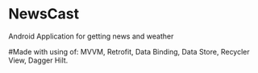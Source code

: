 # NewsCast
Android Application for getting news and weather

#Made with using of:
MVVM, Retrofit, Data Binding, Data Store, Recycler View, Dagger Hilt.
